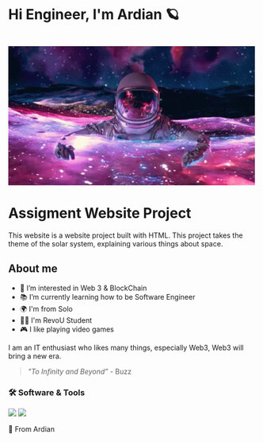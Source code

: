 # Hi Engineer, I'm Ardian 🪐
<br>
<img align="center" src="Assets/img/astronaut-space.gif">

# Assigment Website Project

<p>This website is a website project built with HTML. This project takes the theme of the solar system, explaining various things about space. </p>

## About me 
- 👀 I’m interested in Web 3 & BlockChain
- 📚 I’m currently learning how to be Software Engineer
- 🌍 I'm from Solo 
- 👨‍💻 I'm RevoU Student
- 🎮 I like playing video games

<p>I am an IT enthusiast who likes many things, especially Web3, Web3 will bring a new era.</p>

> _"To Infinity and Beyond”_ - Buzz

### 🛠 **Software & Tools**

<p>
    <img src="https://img.shields.io/badge/gitlab%20ci-%23181717.svg?style=for-the-badge&logo=gitlab&logoColor=white)">
    <img src="https://img.shields.io/badge/VSCode-007ACC?logo=visualstudiocode&logoColor=white&style=for-the-badge">
</p>

🙌 From Ardian

